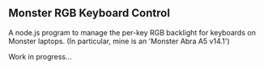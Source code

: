 ## Monster RGB Keyboard Control

A node.js program to manage the per-key RGB backlight for keyboards on Monster
laptops. (In particular, mine is an 'Monster Abra A5 v14.1')

Work in progress...


